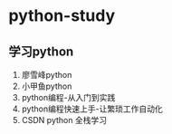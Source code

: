 # python-study
## 学习python

1. 廖雪峰python
2. 小甲鱼python
3. python编程-从入门到实践
4. python编程快速上手-让繁琐工作自动化
5. CSDN python 全栈学习
